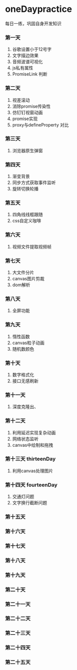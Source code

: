 # oneDaypractice
每日一练，巩固自身开发知识

### 第一天
1. 谷歌设置小于12号字
2. 文字描边效果
3. 音频波谱可视化
4. js私有属性
5. PromiseLink 判断

### 第二天
1. 视差滚动
2. 消除promise传染性
3. 仿钉钉视窗动画
4. promise实现
5. proxy与defineProperty 对比

### 第三天
1. 浏览器原生弹窗

### 第四天
1. 渐变背景
2. 同步方式获取事件监听
3. 旋转切换轮播

### 第五天
1. 四角线线框跟随
2. css自定义咖啡

### 第六天
1. 视频文件提取视频帧

### 第七天
1. 大文件分片
2. canvas图片剪裁
3. dom解析

### 第八天
1. 全屏功能

### 第九天
1. 惰性函数
2. canvas粒子动画
3. 随机数颜色

### 第十天
1. 数字格式化
2. 接口无感刷新

### 第十一天
1. 深度克隆出、

### 第十二天
1. 利用延迟实现复杂动画
2. 网络状态监听
3. canvas中绘制和拖拽

### 第十三天  thirteenDay
1. 利用canvas处理图片

### 第十四天 fourteenDay
1. 交通灯问题
2. 文字换行截断问题

### 第十五天

### 第十六天

### 第十七天

### 第十八天

### 第十九天

### 第二十天

### 第二十一天

### 第二十二天

### 第二十三天

### 第二十四天

### 第二十五天